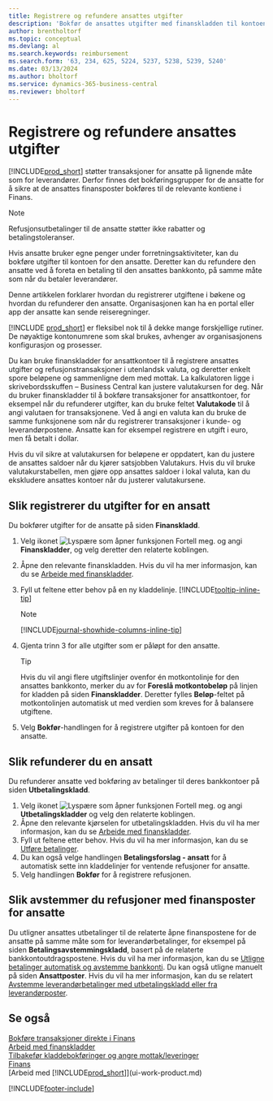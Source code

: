 ```yaml
---
title: Registrere og refundere ansattes utgifter
description: 'Bokfør de ansattes utgifter med finanskladden til kontoen for den ansatte, og bokfør deretter en betaling til den ansattes bankkonto for å refundere for den firmarelaterte utgiften.'
author: brentholtorf
ms.topic: conceptual
ms.devlang: al
ms.search.keywords: reimbursement
ms.search.form: '63, 234, 625, 5224, 5237, 5238, 5239, 5240'
ms.date: 03/13/2024
ms.author: bholtorf
ms.service: dynamics-365-business-central
ms.reviewer: bholtorf
---
```

# <a name="record-and-reimburse-employees-expenses"></a>Registrere og refundere ansattes utgifter

[!INCLUDE[prod_short](includes/prod_short.md)] støtter transaksjoner for ansatte på lignende måte som for leverandører. Derfor finnes det bokføringsgrupper for de ansatte for å sikre at de ansattes finansposter bokføres til de relevante kontiene i Finans.

> [!NOTE]  
> Refusjonsutbetalinger til de ansatte støtter ikke rabatter og betalingstoleranser.

Hvis ansatte bruker egne penger under forretningsaktiviteter, kan du bokføre utgifter til kontoen for den ansatte. Deretter kan du refundere den ansatte ved å foreta en betaling til den ansattes bankkonto, på samme måte som når du betaler leverandører.  

Denne artikkelen forklarer hvordan du registrerer utgiftene i bøkene og hvordan du refunderer den ansatte. Organisasjonen kan ha en portal eller app der ansatte kan sende reiseregninger.

[!INCLUDE [prod_short](includes/prod_short.md)] er fleksibel nok til å dekke mange forskjellige rutiner. De nøyaktige kontonumrene som skal brukes, avhenger av organisasjonens konfigurasjon og prosesser.  

Du kan bruke finanskladder for ansattkontoer til å registrere ansattes utgifter og refusjonstransaksjoner i utenlandsk valuta, og deretter enkelt spore beløpene og sammenligne dem med mottak. La kalkulatoren ligge i skrivebordsskuffen – Business Central kan justere valutakursen for deg. Når du bruker finanskladder til å bokføre transaksjoner for ansattkontoer, for eksempel når du refunderer utgifter, kan du bruke feltet **Valutakode** til å angi valutaen for transaksjonene. Ved å angi en valuta kan du bruke de samme funksjonene som når du registrerer transaksjoner i kunde- og leverandørpostene. Ansatte kan for eksempel registrere en utgift i euro, men få betalt i dollar.

Hvis du vil sikre at valutakursen for beløpene er oppdatert, kan du justere de ansattes saldoer når du kjører satsjobben Valutakurs. Hvis du vil bruke valutakurstabellen, men gjøre opp ansattes saldoer i lokal valuta, kan du ekskludere ansattes kontoer når du justerer valutakursene.

## <a name="to-record-an-employees-expense"></a>Slik registrerer du utgifter for en ansatt

Du bokfører utgifter for de ansatte på siden **Finanskladd**.

1. Velg ikonet ![Lyspære som åpner funksjonen Fortell meg.](media/ui-search/search_small.png "Fortell hva du vil gjøre") og angi **Finanskladder**, og velg deretter den relaterte koblingen.  
2. Åpne den relevante finanskladden. Hvis du vil ha mer informasjon, kan du se [Arbeide med finanskladder](ui-work-general-journals.md).
3. Fyll ut feltene etter behov på en ny kladdelinje. [!INCLUDE[tooltip-inline-tip](includes/tooltip-inline-tip_md.md)]  

    > [!NOTE]
    > [!INCLUDE[journal-showhide-columns-inline-tip](includes/journal-showhide-columns-inline-tip.md)]
4. Gjenta trinn 3 for alle utgifter som er påløpt for den ansatte.

    > [!TIP]  
    > Hvis du vil angi flere utgiftslinjer ovenfor én motkontolinje for den ansattes bankkonto, merker du av for **Foreslå motkontobeløp** på linjen for kladden på siden **Finanskladder**. Deretter fylles **Beløp**-feltet på motkontolinjen automatisk ut med verdien som kreves for å balansere utgiftene.
5. Velg **Bokfør**-handlingen for å registrere utgifter på kontoen for den ansatte.

## <a name="to-reimburse-an-employee"></a>Slik refunderer du en ansatt

Du refunderer ansatte ved bokføring av betalinger til deres bankkontoer på siden **Utbetalingskladd**.  

1. Velg ikonet ![Lyspære som åpner funksjonen Fortell meg.](media/ui-search/search_small.png "Fortell hva du vil gjøre") og angi **Utbetalingskladder** og velg den relaterte koblingen.
2. Åpne den relevante kjørselen for utbetalingskladden. Hvis du vil ha mer informasjon, kan du se [Arbeide med finanskladder](ui-work-general-journals.md).
3. Fyll ut feltene etter behov. Hvis du vil ha mer informasjon, kan du se [Utføre betalinger](payables-make-payments.md).
4. Du kan også velge handlingen **Betalingsforslag - ansatt** for å automatisk sette inn kladdelinjer for ventende refusjoner for ansatte.
5. Velg handlingen **Bokfør** for å registrere refusjonen.  

## <a name="to-reconcile-reimbursements-with-employee-ledger-entries"></a>Slik avstemmer du refusjoner med finansposter for ansatte

Du utligner ansattes utbetalinger til de relaterte åpne finanspostene for de ansatte på samme måte som for leverandørbetalinger, for eksempel på siden **Betalingsavstemmingskladd**, basert på de relaterte bankkontoutdragspostene. Hvis du vil ha mer informasjon, kan du se [Utligne betalinger automatisk og avstemme bankkonti](receivables-apply-payments-auto-reconcile-bank-accounts.md). Du kan også utligne manuelt på siden **Ansattposter**. Hvis du vil ha mer informasjon, kan du se relatert [Avstemme leverandørbetalinger med utbetalingskladd eller fra leverandørposter](payables-how-apply-purchase-transactions-manually.md).  

## <a name="see-also"></a>Se også

[Bokføre transaksjoner direkte i Finans](finance-how-post-transactions-directly.md)  
[Arbeid med finanskladder](ui-work-general-journals.md)  
[Tilbakefør kladdebokføringer og angre mottak/leveringer](finance-how-reverse-journal-posting.md)  
[Finans](finance.md)  
[Arbeid med [!INCLUDE[prod_short](includes/prod_short.md)]](ui-work-product.md)  


[!INCLUDE[footer-include](includes/footer-banner.md)]
